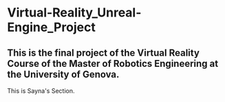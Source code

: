 # Virtual-Reality_Unreal-Engine_Project
This is the final project of the Virtual Reality Course of the Master of Robotics Engineering at the University of Genova.
---
This is Sayna's Section.

